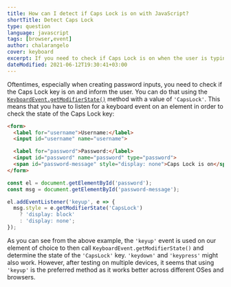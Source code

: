 ```yaml
---
title: How can I detect if Caps Lock is on with JavaScript?
shortTitle: Detect Caps Lock
type: question
language: javascript
tags: [browser,event]
author: chalarangelo
cover: keyboard
excerpt: If you need to check if Caps Lock is on when the user is typing in the browser, JavaScript's got you covered.
dateModified: 2021-06-12T19:30:41+03:00
---
```


Oftentimes, especially when creating password inputs, you need to check if the Caps Lock key is on and inform the user. You can do that using the [`KeyboardEvent.getModifierState()`](https://developer.mozilla.org/en-US/docs/Web/API/KeyboardEvent/getModifierState) method with a value of `'CapsLock'`. This means that you have to listen for a keyboard event on an element in order to check the state of the Caps Lock key:

```html
<form>
  <label for="username">Username:</label>
  <input id="username" name="username">

  <label for="password">Password:</label>
  <input id="password" name="password" type="password">
  <span id="password-message" style="display: none">Caps Lock is on</span>
</form>
```

```js
const el = document.getElementById('password');
const msg = document.getElementById('password-message');

el.addEventListener('keyup', e => {
  msg.style = e.getModifierState('CapsLock')
    ? 'display: block'
    : 'display: none';
});
```

As you can see from the above example, the `'keyup'` event is used on our element of choice to then call `KeyboardEvent.getModifierState()` and determine the state of the `'CapsLock'` key. `'keydown'` and `'keypress'` might also work. However, after testing on multiple devices, it seems that using `'keyup'` is the preferred method as it works better across different OSes and browsers.
